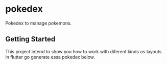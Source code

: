 # pokedex

Pokedex to manage pokemons.

## Getting Started

This project intend to show you how to work with diferent kinds os layouts in flutter go generate essa pokedex below.
